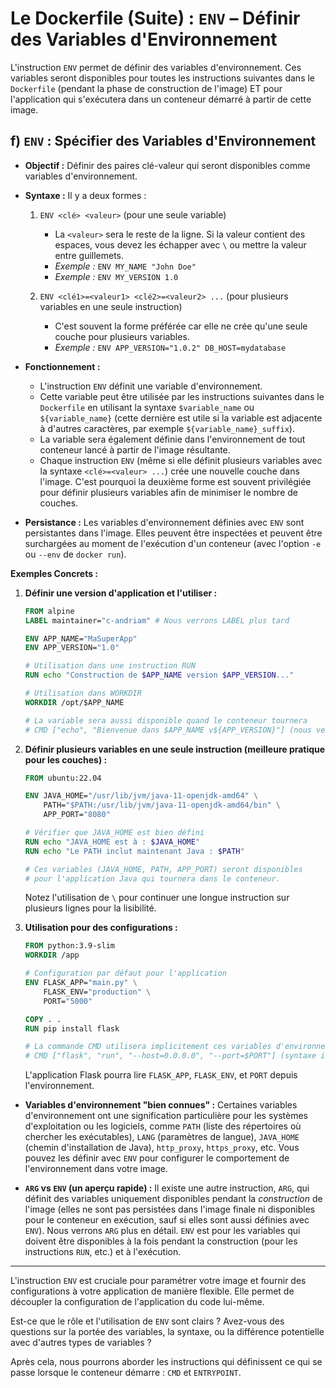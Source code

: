 # Le Dockerfile (Suite) : `ENV` – Définir des Variables d'Environnement

L'instruction `ENV` permet de définir des variables d'environnement. Ces variables seront disponibles pour toutes les instructions suivantes dans le `Dockerfile` (pendant la phase de construction de l'image) ET pour l'application qui s'exécutera dans un conteneur démarré à partir de cette image.

## f) `ENV` : Spécifier des Variables d'Environnement

*   **Objectif :** Définir des paires clé-valeur qui seront disponibles comme variables d'environnement.
*   **Syntaxe :** Il y a deux formes :
    1.  `ENV <clé> <valeur>` (pour une seule variable)
        *   La `<valeur>` sera le reste de la ligne. Si la valeur contient des espaces, vous devez les échapper avec `\` ou mettre la valeur entre guillemets.
        *   *Exemple :* `ENV MY_NAME "John Doe"`
        *   *Exemple :* `ENV MY_VERSION 1.0`

    2.  `ENV <clé1>=<valeur1> <clé2>=<valeur2> ...` (pour plusieurs variables en une seule instruction)
        *   C'est souvent la forme préférée car elle ne crée qu'une seule couche pour plusieurs variables.
        *   *Exemple :* `ENV APP_VERSION="1.0.2" DB_HOST=mydatabase`

*   **Fonctionnement :**
    *   L'instruction `ENV` définit une variable d'environnement.
    *   Cette variable peut être utilisée par les instructions suivantes dans le `Dockerfile` en utilisant la syntaxe `$variable_name` ou `${variable_name}` (cette dernière est utile si la variable est adjacente à d'autres caractères, par exemple `${variable_name}_suffix`).
    *   La variable sera également définie dans l'environnement de tout conteneur lancé à partir de l'image résultante.
    *   Chaque instruction `ENV` (même si elle définit plusieurs variables avec la syntaxe `<clé>=<valeur> ...`) crée une nouvelle couche dans l'image. C'est pourquoi la deuxième forme est souvent privilégiée pour définir plusieurs variables afin de minimiser le nombre de couches.

*   **Persistance :** Les variables d'environnement définies avec `ENV` sont persistantes dans l'image. Elles peuvent être inspectées et peuvent être surchargées au moment de l'exécution d'un conteneur (avec l'option `-e` ou `--env` de `docker run`).

**Exemples Concrets :**

1.  **Définir une version d'application et l'utiliser :**
    ```dockerfile
    FROM alpine
    LABEL maintainer="c-andriam" # Nous verrons LABEL plus tard

    ENV APP_NAME="MaSuperApp"
    ENV APP_VERSION="1.0"

    # Utilisation dans une instruction RUN
    RUN echo "Construction de $APP_NAME version $APP_VERSION..."

    # Utilisation dans WORKDIR
    WORKDIR /opt/$APP_NAME

    # La variable sera aussi disponible quand le conteneur tournera
    # CMD ["echo", "Bienvenue dans $APP_NAME v${APP_VERSION}"] (nous verrons CMD plus tard)
    ```

2.  **Définir plusieurs variables en une seule instruction (meilleure pratique pour les couches) :**
    ```dockerfile
    FROM ubuntu:22.04

    ENV JAVA_HOME="/usr/lib/jvm/java-11-openjdk-amd64" \
        PATH="$PATH:/usr/lib/jvm/java-11-openjdk-amd64/bin" \
        APP_PORT="8080"

    # Vérifier que JAVA_HOME est bien défini
    RUN echo "JAVA_HOME est à : $JAVA_HOME"
    RUN echo "Le PATH inclut maintenant Java : $PATH"

    # Ces variables (JAVA_HOME, PATH, APP_PORT) seront disponibles
    # pour l'application Java qui tournera dans le conteneur.
    ```
    Notez l'utilisation de `\` pour continuer une longue instruction sur plusieurs lignes pour la lisibilité.

3.  **Utilisation pour des configurations :**
    ```dockerfile
    FROM python:3.9-slim
    WORKDIR /app

    # Configuration par défaut pour l'application
    ENV FLASK_APP="main.py" \
        FLASK_ENV="production" \
        PORT="5000"

    COPY . .
    RUN pip install flask

    # La commande CMD utilisera implicitement ces variables d'environnement
    # CMD ["flask", "run", "--host=0.0.0.0", "--port=$PORT"] (syntaxe illustratrice)
    ```
    L'application Flask pourra lire `FLASK_APP`, `FLASK_ENV`, et `PORT` depuis l'environnement.

*   **Variables d'environnement "bien connues" :**
    Certaines variables d'environnement ont une signification particulière pour les systèmes d'exploitation ou les logiciels, comme `PATH` (liste des répertoires où chercher les exécutables), `LANG` (paramètres de langue), `JAVA_HOME` (chemin d'installation de Java), `http_proxy`, `https_proxy`, etc. Vous pouvez les définir avec `ENV` pour configurer le comportement de l'environnement dans votre image.

*   **`ARG` vs `ENV` (un aperçu rapide) :**
    Il existe une autre instruction, `ARG`, qui définit des variables uniquement disponibles pendant la *construction* de l'image (elles ne sont pas persistées dans l'image finale ni disponibles pour le conteneur en exécution, sauf si elles sont aussi définies avec `ENV`). Nous verrons `ARG` plus en détail. `ENV` est pour les variables qui doivent être disponibles à la fois pendant la construction (pour les instructions `RUN`, etc.) et à l'exécution.

---

L'instruction `ENV` est cruciale pour paramétrer votre image et fournir des configurations à votre application de manière flexible. Elle permet de découpler la configuration de l'application du code lui-même.

Est-ce que le rôle et l'utilisation de `ENV` sont clairs ? Avez-vous des questions sur la portée des variables, la syntaxe, ou la différence potentielle avec d'autres types de variables ?

Après cela, nous pourrons aborder les instructions qui définissent ce qui se passe lorsque le conteneur démarre : `CMD` et `ENTRYPOINT`.